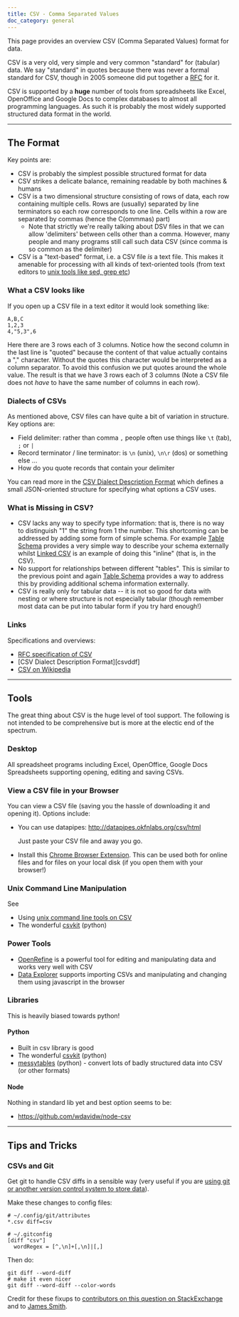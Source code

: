 ```yaml
---
title: CSV - Comma Separated Values
doc_category: general
---
```



This page provides an overview CSV (Comma Separated Values) format for data.

CSV is a very old, very simple and very common "standard" for (tabular) data.
We say "standard" in quotes because there was never a formal standard for CSV,
though in 2005 someone did put together a [RFC][rfc] for it.

CSV is supported by a **huge** number of tools from spreadsheets like Excel,
OpenOffice and Google Docs to complex databases to almost all programming
languages. As such it is probably the most widely supported structured data
format in the world.

----

## The Format

Key points are:

* CSV is probably the simplest possible structured format for data
* CSV strikes a delicate balance, remaining readable by both machines & humans
* CSV is a two dimensional structure consisting of rows of data, each row
  containing multiple cells. Rows are (usually) separated by line terminators
  so each row corresponds to one line. Cells within a row are separated by
  commas (hence the C(ommmas) part)
  * Note that strictly we're really talking about DSV files in that we can
    allow 'delimiters' between cells other than a comma. However, many people
    and many programs still call such data CSV (since comma is so common as the
    delimiter)
* CSV is a "text-based" format, i.e. a CSV file *is* a text file. This makes it
  amenable for processing with all kinds of text-oriented tools (from text
  editors to [unix tools like sed, grep etc][cldw])

[cldw]: https://github.com/rgrp/command-line-data-wrangling

### What a CSV looks like

If you open up a CSV file in a text editor it would look something like:

    A,B,C
    1,2,3
    4,"5,3",6

Here there are 3 rows each of 3 columns. Notice how the second column in the last line is
"quoted" because the content of that value actually contains a "," character. Without
the quotes this character would be interpreted as a column separator. To avoid this
confusion we put quotes around the whole value. The result is that we have 3 rows each
of 3 columns (Note a CSV file does not *have* to have
the same number of columns in each row).

### Dialects of CSVs

As mentioned above, CSV files can have quite a bit of variation in
structure. Key options are:

* Field delimiter: rather than comma `,` people often use things like `\t`
  (tab), `;` or `|`
* Record terminator / line terminator: is `\n` (unix), `\n\r` (dos) or something else ...
* How do you quote records that contain your delimiter

You can read more in the [CSV Dialect Description Format][spec-csvddf] which defines
a small JSON-oriented structure for specifying what options a CSV uses.

### What is Missing in CSV?

* CSV lacks any way to specify type information: that is, there is no way to
  distinguish "1" the string from 1 the number. This shortcoming can be
  addressed by adding some form of simple schema. For example [Table
  Schema][ts] provides a very simple way to describe your schema externally
  whilst [Linked CSV][linked-csv] is an example of doing this "inline" (that
  is, in the CSV).
* No support for relationships between different "tables". This is similar to
  the previous point and again [Table Schema][ts] provides a way to address
  this by providing additional schema information externally.
* CSV is really only for tabular data -- it is not so good for data with
  nesting or where structure is not especially tabular (though remember most
  data can be put into tabular form if you try hard enough!)

### Links

Specifications and overviews:

* [RFC specification of CSV][rfc]
* [CSV Dialect Description Format][csvddf]
* [CSV on Wikipedia][wiki]

----

## Tools

The great thing about CSV is the huge level of tool support. The following is
not intended to be comprehensive but is more at the electic end of the spectrum.

### Desktop

All spreadsheet programs including Excel, OpenOffice, Google Docs
Spreadsheets supporting opening, editing and saving CSVs.

### View a CSV file in your Browser

You can view a CSV file (saving you the hassle of downloading it and opening
it). Options include:

* You can use datapipes: <http://datapipes.okfnlabs.org/csv/html>

  Just paste your CSV file and away you go.

* Install this [Chrome Browser Extension][chrome-csv]. This can be used both
  for online files and for files on your local disk (if you open them with your
  browser!)

### Unix Command Line Manipulation

See

* Using [unix command line tools on CSV][cldw]
* The wonderful [csvkit][] (python)

### Power Tools

* [OpenRefine][] is a powerful tool for editing and manipulating data and works
  very well with CSV
* [Data Explorer][datax] supports importing CSVs and manipulating and changing
  them using javascript in the browser

### Libraries

This is heavily biased towards python!

#### Python

* Built in csv library is good
* The wonderful [csvkit][] (python)
* [messytables][] (python) - convert lots of badly structured data into CSV (or
  other formats)

#### Node

Nothing in standard lib yet and best option seems to be:

* <https://github.com/wdavidw/node-csv>

----

## Tips and Tricks

### CSVs and Git

Get git to handle CSV diffs in a sensible way (very useful if you are [using
git or another version control system to store data][git-for-data]).

Make these changes to config files:

    # ~/.config/git/attributes
    *.csv diff=csv

    # ~/.gitconfig
    [diff "csv"]
      wordRegex = [^,\n]+[,\n]|[,]

Then do:

    git diff --word-diff
    # make it even nicer
    git diff --word-diff --color-words

Credit for these fixups to [contributors on this question on
StackExchange](http://opendata.stackexchange.com/questions/748/is-there-a-git-for-data)
and to [James Smith](http://theodi.org/blog/adapting-git-simple-data).

[rfc]: http://tools.ietf.org/html/rfc4180
[wiki]: http://en.wikipedia.org/wiki/Comma-separated_values
[csvkit]: http://csvkit.readthedocs.org/
[messytables]: http://messytables.readthedocs.org
[git-for-data]: http://blog.okfn.org/2013/07/02/git-and-github-for-data/
[linked-csv]: http://jenit.github.io/linked-csv/
[chrome-csv]: https://chrome.google.com/webstore/detail/recline-csv-viewer/ibfcfelnbfhlbpelldnngdcklnndhael
[OpenRefine]: http://openrefine.org/
[datax]: http://explorer.okfnlabs.org/

[dp]: /docs/data-package
[dp-main]: /data-packages
[tdp]: /docs/tabular-data-package/
[ts]: /docs/table-schema/
[ts-types]: /specs/table-schema/#field-descriptors
[csv]: /docs/csv/
[json]: http://en.wikipedia.org/wiki/JSON

[spec-dp]: /specs/data-package/
[spec-tdp]: /specs/tabular-data-package/
[spec-ts]: /specs/table-schema/
[spec-csvddf]: /specs/csv-dialect/

[publish]: /docs/publish/
[pub-tabular]: /docs/publish-tabular/
[pub-online]: /docs/publish-online/
[pub-any]: /docs/publish-any/
[pub-geo]: /docs/publish-geo/
[pub-faq]: /docs/publish-faq/

[tools]: /software/
[dp-creator]: http://create.frictionlessdata.io
[dp-viewer]: http://create.frictionlessdata.io
